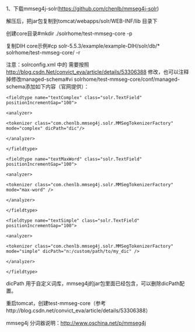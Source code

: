 1、下载mmseg4j-solr(https://github.com/chenlb/mmseg4j-solr)

解压后，把jar包复制到tomcat/webapps/solr/WEB-INF/lib 目录下

创建core目录#mkdir ./solrhome/test-mmseg-core -p

复制DIH core示例#cp solr-5.5.3/example/example-DIH/solr/db/* solrhome/test-mmseg-core/ -r

注意：solrconfig.xml 中的 <lib dir="${solr.install.dir:../../../..}/dist/" regex="solr-dataimporthandler-.*\.jar" /> 需要按照 http://blog.csdn.Net/convict_eva/article/details/53306388 修改，也可以注释掉修改managed-schema#vi solrhome/test-mmseg-core/conf/managed-schema添加如下内容（官网提供）：
```
<fieldtype name="textComplex" class="solr.TextField" positionIncrementGap="100">

<analyzer>

<tokenizer class="com.chenlb.mmseg4j.solr.MMSegTokenizerFactory" mode="complex" dicPath="dic"/>

</analyzer>

</fieldtype>

<fieldtype name="textMaxWord" class="solr.TextField" positionIncrementGap="100">

<analyzer>

<tokenizer class="com.chenlb.mmseg4j.solr.MMSegTokenizerFactory" mode="max-word" />

</analyzer>

</fieldtype>

<fieldtype name="textSimple" class="solr.TextField" positionIncrementGap="100">

<analyzer>

<tokenizer class="com.chenlb.mmseg4j.solr.MMSegTokenizerFactory" mode="simple" dicPath="n:/custom/path/to/my_dic" />

</analyzer>

</fieldtype>
```
dicPath 用于自定义词库，mmseg4j的jar包里面已经包含，可以删除dicPath配置。

重启tomcat，创建test-mmseg-core（参考http://blog.csdn.net/convict_eva/article/details/53306388）

mmseg4j 分词器说明：http://www.oschina.net/p/mmseg4j


